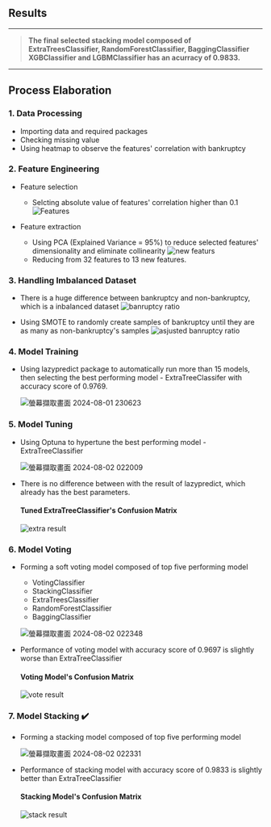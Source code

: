 ## Results 
---
> **The final selected stacking model composed of ExtraTreesClassifier, RandomForestClassifier, BaggingClassifier XGBClassifier and LGBMClassifier has an acurracy of 0.9833.**
---
## Process Elaboration
### 1. Data Processing
* Importing data and required packages
* Checking missing value
* Using heatmap to observe the features' correlation with bankruptcy
### 2. Feature Engineering
* Feature selection 
  * Selcting absolute value of features' correlation higher than 0.1
  ![Features](https://github.com/user-attachments/assets/625e2c78-57c3-429a-bfe3-9186af4cd659)

* Feature extraction 
  * Using PCA (Explained Variance = 95%) to reduce selected features' dimensionality and eliminate collinearity
    ![new featurs](https://github.com/user-attachments/assets/56e013c4-8795-42d9-b0ca-bd05f4978567)
  * Reducing from 32 features to 13 new features. 
### 3. Handling Imbalanced Dataset
* There is a huge difference between bankruptcy and non-bankruptcy, which is a inbalanced dataset
  ![banruptcy ratio](https://github.com/user-attachments/assets/621edea7-6e1c-42df-ad8f-46b7ace8db18)

* Using SMOTE to randomly create samples of bankruptcy until they are as many as non-bankruptcy's samples
  ![asjusted banruptcy ratio](https://github.com/user-attachments/assets/2d7ecb26-f25e-4c77-999a-e0b18f0cc520)
### 4. Model Training
* Using lazypredict package to automatically run more than 15 models, then selecting the best performing model - ExtraTreeClassifer with accuracy score of 0.9769.
  
  ![螢幕擷取畫面 2024-08-01 230623](https://github.com/user-attachments/assets/c3ac0557-eadb-497e-8a0a-81f19fd99ade)

### 5. Model Tuning
* Using Optuna to hypertune the best performing model - ExtraTreeClassifier

  ![螢幕擷取畫面 2024-08-02 022009](https://github.com/user-attachments/assets/eac4c990-7027-4b55-8669-0d8703cd0b8a)
* There is no difference between with the result of lazypredict, which already has the best parameters.
  #### Tuned ExtraTreeClassifier's Confusion Matrix
  ![extra result](https://github.com/user-attachments/assets/665da790-3e44-4b3f-a4f0-dd0a23e4fdad)
### 6. Model Voting
* Forming a soft voting model composed of top five performing model
  * VotingClassifier
  * StackingClassifier
  * ExtraTreesClassifier
  * RandomForestClassifier
  * BaggingClassifier
    
  ![螢幕擷取畫面 2024-08-02 022348](https://github.com/user-attachments/assets/e5aa0bf0-fabd-44f4-9692-09d6f12a6164)
* Performance of voting model with accuracy score of 0.9697 is slightly worse than ExtraTreeClassifier
  #### Voting Model's Confusion Matrix
  ![vote result](https://github.com/user-attachments/assets/4046ca25-a334-4645-a6e5-ab97caed6558)
### 7. Model Stacking ✔️
* Forming a stacking model composed of top five performing model
  
  ![螢幕擷取畫面 2024-08-02 022331](https://github.com/user-attachments/assets/eeea6108-2cce-47ef-8e99-07ccebf2f971)
* Performance of stacking model with accuracy score of 0.9833 is slightly better than ExtraTreeClassifier
  #### Stacking Model's Confusion Matrix
  ![stack result](https://github.com/user-attachments/assets/446d808f-c089-4a12-9877-33a1a1fe3ace)

